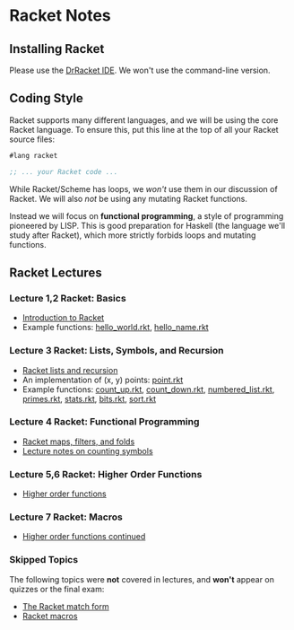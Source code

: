 # Racket Notes

## Installing Racket

Please use the [DrRacket IDE](https://racket-lang.org/). We won't use the
command-line version.

## Coding Style

Racket supports many different languages, and we will be using the core Racket
language. To ensure this, put this line at the top of all your Racket source
files:

```lisp
#lang racket

;; ... your Racket code ...
```

While Racket/Scheme has loops, we *won't* use them in our discussion of
Racket. We will also *not* be using any mutating Racket functions.

Instead we will focus on **functional programming**, a style of programming
pioneered by LISP. This is good preparation for Haskell (the language we'll
study after Racket), which more strictly forbids loops and mutating functions.


## Racket Lectures

### Lecture 1,2 Racket: Basics

- [Introduction to Racket](racket_intro.md)
- Example functions: [hello_world.rkt](hello_world.rkt),
  [hello_name.rkt](hello_name.rkt)

### Lecture 3 Racket: Lists, Symbols, and Recursion

- [Racket lists and recursion](racket_lists_and_recursion.md)
- An implementation of (x, y) points: [point.rkt](point.rkt)
- Example functions: [count_up.rkt](count_up.rkt),
  [count_down.rkt](count_down.rkt), [numbered_list.rkt](numbered_list.rkt),
  [primes.rkt](primes.rkt), [stats.rkt](stats.rkt), [bits.rkt](bits.rkt),
  [sort.rkt](sort.rkt)

### Lecture 4 Racket: Functional Programming

- [Racket maps, filters, and folds](racket_maps_filters_folds.md)
- [Lecture notes on counting symbols](racketSymbolCountingNotes.md)

### Lecture 5,6 Racket: Higher Order Functions

- [Higher order functions](racket_higher_order_functions.md)

### Lecture 7 Racket: Macros
- [Higher order functions continued](racket_higher_order_functions.md)

### Skipped Topics

The following topics were **not** covered in lectures, and **won't** appear on
quizzes or the final exam:

- [The Racket match form](racket_match_form.md)
- [Racket macros](racket_macros.md)
